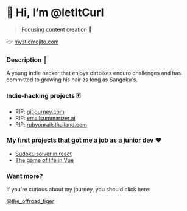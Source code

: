 # 👋 Hi, I’m @letItCurl
> [Focusing content creation 🤹](https://linktr.ee/the_offroad_tiger)

👉 [mysticmojito.com](https://mysticmojito.com/)

### Description 🤭
A young indie hacker that enjoys dirtbikes enduro challenges and has committed to growing his hair as long as Sangoku's.

### Indie-hacking projects 🃏
- RIP: [gitjourney.com](https://gitjourney.com/)
- RIP: [emailsummarizer.ai](https://emailsummarizer.ai)
- RIP: [rubyonrailsthailand.com](https://rubyonrailsthailand.com)

### My first projects that got me a job as a junior dev ❤️
- [Sudoku solver in react](https://sudoku-binchmarking.firebaseapp.com/)
- [The game of life in Vue](https://gameoflife-ts.web.app/)

### Want more?
If you're curious about my journey, you should click here:

[@the_offroad_tiger](https://linktr.ee/the_offroad_tiger)

<!---
letItCurl/letItCurl is a ✨ special ✨ repository because its `README.md` (this file) appears on your GitHub profile.
You can click the Preview link to take a look at your changes.
--->
